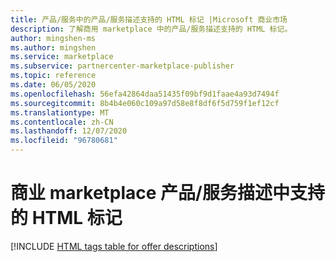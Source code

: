 ```yaml
---
title: 产品/服务中的产品/服务描述支持的 HTML 标记 |Microsoft 商业市场
description: 了解商用 marketplace 中的产品/服务描述支持的 HTML 标记。
author: mingshen-ms
ms.author: mingshen
ms.service: marketplace
ms.subservice: partnercenter-marketplace-publisher
ms.topic: reference
ms.date: 06/05/2020
ms.openlocfilehash: 56efa42864daa51435f09bf9d1faae4a93d7494f
ms.sourcegitcommit: 8b4b4e060c109a97d58e8f8df6f5d759f1ef12cf
ms.translationtype: MT
ms.contentlocale: zh-CN
ms.lasthandoff: 12/07/2020
ms.locfileid: "96780681"
---
```

# <a name="html-tags-supported-in-commercial-marketplace-offer-descriptions"></a>商业 marketplace 产品/服务描述中支持的 HTML 标记

[!INCLUDE [HTML tags table for offer descriptions](./partner-center-portal/includes/long-description-3.md)]
